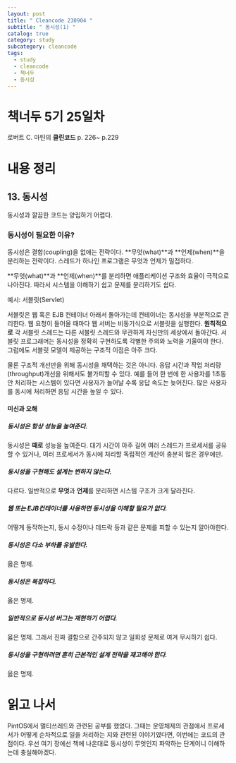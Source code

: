 ```yaml
---
layout: post
title: " Cleancode 230904 "
subtitle: " 동시성(1) "
catalog: true
category: study
subcategory: cleancode
tags:
  - study
  - cleancode
  - 책너두
  - 동시성
---
```


# 책너두 5기 25일차

로버트 C. 마틴의 **클린코드** p. 226~ p.229

# 내용 정리

## 13. 동시성

동시성과 깔끔한 코드는 양립하기 어렵다.

### 동시성이 필요한 이유?

동시성은 결합(coupling)을 없애는 전략이다. **무엇(what)**과 **언제(when)**을 분리하는 전략이다. 스레드가 하나인 프로그램은 무엇과 언제가 밀접하다.

**무엇(what)**과 **언제(when)**를 분리하면 애플리케이션 구조와 효율이 극적으로 나아진다. 따라서 시스템을 이해하기 쉽고 문제를 분리하기도 쉽다.

예시: 서블릿(Servlet)

서블릿은 웹 혹은 EJB 컨테이너 아래서 돌아가는데 컨테이너는 동시성을 부분적으로 관리한다. 웹 요청이 들어올 때마다 웹 서버는 비동기식으로 서블릿을 실행한다. **원칙적으로** 각 서블릿 스레드는 다른 서블릿 스레드와 무관하게 자신만의 세상에서 돌아간다. 서블릿 프로그래머는 동시성을 정확히 구현하도록 각별한 주의와 노력을 기울여야 한다. 그럼에도 서블릿 모델이 제공하는 구조적 이점은 아주 크다.

물론 구조적 개선만을 위해 동시성을 채택하는 것은 아니다. 응답 시간과 작업 처리량(throughput)개선을 위해서도 불가피할 수 있다. 예를 들어 한 번에 한 사용자를 1초동안 처리하는 시스템이 있다면 사용자가 늘어날 수록 응답 속도는 늦어진다. 많은 사용자를 동시에 처리하면 응답 시간을 높일 수 있다.

#### 미신과 오해

##### 동시성은 항상 성능을 높여준다.

동시성은 **때로** 성능을 높여준다. 대기 시간이 아주 길어 여러 스레드가 프로세서를 공유할 수 있거나, 여러 프로세서가 동시에 처리할 독립적인 계산이 충분히 많은 경우에만.

##### 동시성을 구현해도 설계는 변하지 않는다.

다르다. 일반적으로 **무엇**과 **언제**를 분리하면 시스템 구조가 크게 달라진다.

##### 웹 또는 EJB컨테이너를 사용하면 동시성을 이해할 필요가 없다.

어떻게 동작하는지, 동시 수정이나 데드락 등과 같은 문제를 피할 수 있는지 알아야한다.

##### 동시성은 다소 부하를 유발한다.

옳은 명제.

##### 동시성은 복잡하다.

옳은 명제.

##### 일반적으로 동시성 버그는 재현하기 어렵다.

옳은 명제. 그래서 진짜 결함으로 간주되지 않고 일회성 문제로 여겨 무시하기 쉽다.

##### 동시성을 구현하려면 흔히 근본적인 설계 전략을 재고해야 한다.

옳은 명제.

# 읽고 나서

PintOS에서 멀티쓰레드와 관련된 공부를 했었다. 그때는 운영체제의 관점에서 프로세서가 어떻게 순차적으로 일을 처리하는 지와 관련된 이야기였다면, 이번에는 코드의 관점이다. 우선 여기 장에선 책에 나온대로 동시성이 무엇인지 파악하는 단계이니 이해하는데 충실해야겠다.

